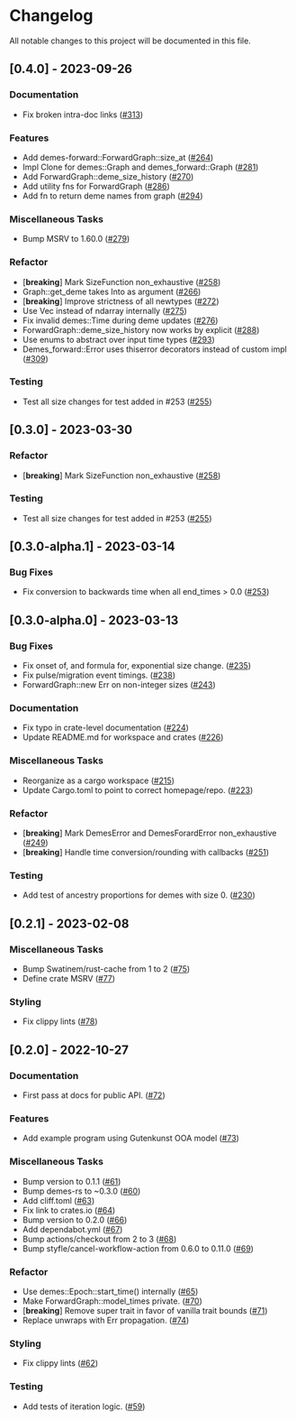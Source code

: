 # Changelog

All notable changes to this project will be documented in this file.

## [0.4.0] - 2023-09-26

### Documentation

- Fix broken intra-doc links ([#313](https://github.com/molpopgen/demes-rs/pull/313))

### Features

- Add demes-forward::ForwardGraph::size_at ([#264](https://github.com/molpopgen/demes-rs/pull/264))
- Impl Clone for demes::Graph and demes_forward::Graph ([#281](https://github.com/molpopgen/demes-rs/pull/281))
- Add ForwardGraph::deme_size_history ([#270](https://github.com/molpopgen/demes-rs/pull/270))
- Add utility fns for ForwardGraph ([#286](https://github.com/molpopgen/demes-rs/pull/286))
- Add fn to return deme names from graph ([#294](https://github.com/molpopgen/demes-rs/pull/294))

### Miscellaneous Tasks

- Bump MSRV to 1.60.0 ([#279](https://github.com/molpopgen/demes-rs/pull/279))

### Refactor

- [**breaking**] Mark SizeFunction non_exhaustive ([#258](https://github.com/molpopgen/demes-rs/pull/258))
- Graph::get_deme takes Into<DemeId> as argument ([#266](https://github.com/molpopgen/demes-rs/pull/266))
- [**breaking**] Improve strictness of all newtypes ([#272](https://github.com/molpopgen/demes-rs/pull/272))
- Use Vec instead of ndarray internally ([#275](https://github.com/molpopgen/demes-rs/pull/275))
- Fix invalid demes::Time during deme updates ([#276](https://github.com/molpopgen/demes-rs/pull/276))
- ForwardGraph::deme_size_history now works by explicit ([#288](https://github.com/molpopgen/demes-rs/pull/288))
- Use enums to abstract over input time types ([#293](https://github.com/molpopgen/demes-rs/pull/293))
- Demes_forward::Error uses thiserror decorators instead of custom impl ([#309](https://github.com/molpopgen/demes-rs/pull/309))

### Testing

- Test all size changes for test added in #253 ([#255](https://github.com/molpopgen/demes-rs/pull/255))

## [0.3.0] - 2023-03-30

### Refactor

- [**breaking**] Mark SizeFunction non_exhaustive ([#258](https://github.com/molpopgen/demes-rs/pull/258))

### Testing

- Test all size changes for test added in #253 ([#255](https://github.com/molpopgen/demes-rs/pull/255))

## [0.3.0-alpha.1] - 2023-03-14

### Bug Fixes

- Fix conversion to backwards time when all end_times > 0.0 ([#253](https://github.com/molpopgen/demes-rs/pull/253))

## [0.3.0-alpha.0] - 2023-03-13

### Bug Fixes

- Fix onset of, and formula for, exponential size change. ([#235](https://github.com/molpopgen/demes-rs/pull/235))
- Fix pulse/migration event timings. ([#238](https://github.com/molpopgen/demes-rs/pull/238))
- ForwardGraph::new Err on non-integer sizes ([#243](https://github.com/molpopgen/demes-rs/pull/243))

### Documentation

- Fix typo in crate-level documentation ([#224](https://github.com/molpopgen/demes-rs/pull/224))
- Update README.md for workspace and crates ([#226](https://github.com/molpopgen/demes-rs/pull/226))

### Miscellaneous Tasks

- Reorganize as a cargo workspace ([#215](https://github.com/molpopgen/demes-rs/pull/215))
- Update Cargo.toml to point to correct homepage/repo. ([#223](https://github.com/molpopgen/demes-rs/pull/223))

### Refactor

- [**breaking**] Mark DemesError and DemesForardError non_exhaustive ([#249](https://github.com/molpopgen/demes-rs/pull/249))
- [**breaking**] Handle time conversion/rounding with callbacks ([#251](https://github.com/molpopgen/demes-rs/pull/251))

### Testing

- Add test of ancestry proportions for demes with size 0. ([#230](https://github.com/molpopgen/demes-rs/pull/230))

## [0.2.1] - 2023-02-08

### Miscellaneous Tasks

- Bump Swatinem/rust-cache from 1 to 2 ([#75](https://github.com/molpopgen/demes-forward-rs/pull/75))
- Define crate MSRV ([#77](https://github.com/molpopgen/demes-forward-rs/pull/77))

### Styling

- Fix clippy lints ([#78](https://github.com/molpopgen/demes-forward-rs/pull/78))

## [0.2.0] - 2022-10-27

### Documentation

- First pass at docs for public API. ([#72](https://github.com/molpopgen/demes-forward-rs/pull/72))

### Features

- Add example program using Gutenkunst OOA model ([#73](https://github.com/molpopgen/demes-forward-rs/pull/73))

### Miscellaneous Tasks

- Bump version to 0.1.1 ([#61](https://github.com/molpopgen/demes-forward-rs/pull/61))
- Bump demes-rs to ~0.3.0 ([#60](https://github.com/molpopgen/demes-forward-rs/pull/60))
- Add cliff.toml ([#63](https://github.com/molpopgen/demes-forward-rs/pull/63))
- Fix link to crates.io ([#64](https://github.com/molpopgen/demes-forward-rs/pull/64))
- Bump version to 0.2.0 ([#66](https://github.com/molpopgen/demes-forward-rs/pull/66))
- Add dependabot.yml ([#67](https://github.com/molpopgen/demes-forward-rs/pull/67))
- Bump actions/checkout from 2 to 3 ([#68](https://github.com/molpopgen/demes-forward-rs/pull/68))
- Bump styfle/cancel-workflow-action from 0.6.0 to 0.11.0 ([#69](https://github.com/molpopgen/demes-forward-rs/pull/69))

### Refactor

- Use demes::Epoch::start_time() internally ([#65](https://github.com/molpopgen/demes-forward-rs/pull/65))
- Make ForwardGraph::model_times private. ([#70](https://github.com/molpopgen/demes-forward-rs/pull/70))
- [**breaking**] Remove super trait in favor of vanilla trait bounds ([#71](https://github.com/molpopgen/demes-forward-rs/pull/71))
- Replace unwraps with Err propagation. ([#74](https://github.com/molpopgen/demes-forward-rs/pull/74))

### Styling

- Fix clippy lints ([#62](https://github.com/molpopgen/demes-forward-rs/pull/62))

### Testing

- Add tests of iteration logic. ([#59](https://github.com/molpopgen/demes-forward-rs/pull/59))

<!-- generated by git-cliff -->
